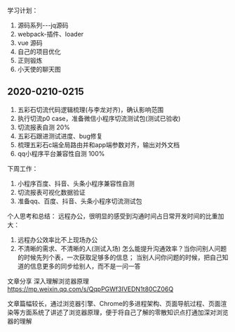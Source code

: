 学习计划：
1. 源码系列---jq源码
2. webpack-插件、loader
3. vue 源码
4. 自己的项目优化
5. 正则锻炼
6. 小天使的聊天图



## 2020-0210-0215
1. 五彩石切流代码逻辑梳理(与李龙对齐)，确认影响范围
2. 执行切流p0 case，准备微信小程序切流测试包(测试已验收)
3. 切流报表自测 20%
4. 五彩石跟进测试进度、bug修复
5. 梳理五彩石c端全局路由并和app端参数对齐，输出对外文档
6. qq小程序平台兼容性自测 100%

下周工作：
1. 小程序百度、抖音、头条小程序兼容性自测
2. 切流报表可视化数据验证
3. 准备qq、百度、抖音、头条小程序切流测试包

个人思考和总结：
远程办公，很明显的感受到沟通时间占日常开发时间的比重加大：
1. 远程办公效率比不上现场办公
2. 不清晰的需求、不清晰的人(测试入场)
怎么能提升沟通效率？当你问别人问题的时候先列个表，一次获取足够多的信息；
当别人问你问题的时候，把自己知道的信息更多的同步给别人，而不是一问一答

文章分享
深入理解浏览器原理
https://mp.weixin.qq.com/s/QqpPGWf3IVEDN1t80CZ06Q

文章篇幅较长，通过浏览器引擎、Chrome的多进程架构、页面导航过程、页面渲染等方面系统了讲述了浏览器原理，便于将自己了解的零散知识点打通加深对浏览器的理解
